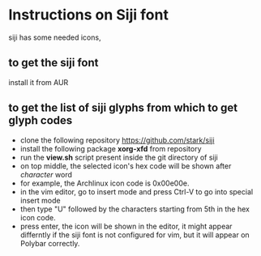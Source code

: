 # Instructions on Siji font
siji has some needed icons,

## to get the siji font
install it from AUR

## to get the list of siji glyphs from which to get glyph codes
* clone the following repository https://github.com/stark/siji
* install the following package **xorg-xfd** from repository
* run the **view.sh** script present inside the git directory of siji
* on top middle, the selected icon's hex code will be shown after *character* word
* for example, the Archlinux icon code is 0x00e00e.
* in the vim editor, go to insert mode and press Ctrl-V to go into special insert mode
* then type "U" followed by the characters starting from 5th in the hex icon code.
* press enter, the icon will be shown in the editor, it might appear differntly
		if the siji font is not configured for vim, but it will appear on Polybar correctly.

